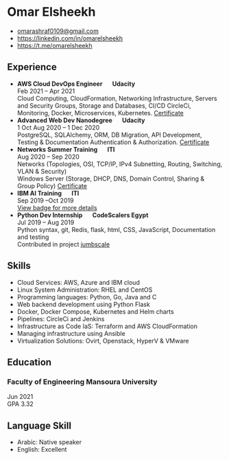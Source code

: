 # Omar Elsheekh
- omarashraf0109@gmail.com
- https://linkedin.com/in/omarelsheekh
- https://t.me/omarelsheekh

## Experience  
- **AWS Cloud DevOps Engineer	&nbsp;&nbsp;&nbsp;&nbsp;&nbsp;&nbsp;Udacity**    
Feb 2021 – Apr 2021  
Cloud Computing, CloudFormation, Networking Infrastructure, Servers and Security Groups, Storage and Databases, CI/CD CircleCi, Monitoring, Docker, Microservices, Kubernetes.  [Certificate](https://confirm.udacity.com/T9HU72ZR)
- **Advanced Web Dev Nanodegree	&nbsp;&nbsp;&nbsp;&nbsp;&nbsp;&nbsp;Udacity**  
1 Oct Aug 2020 – 1 Dec 2020  
PostgreSQL, SQLAlchemy, ORM, DB Migration, API Development, Testing & Documentation Authentication & Authorization. [Certificate](https://confirm.udacity.com/D4ZW4LHP)
- **Networks Summer Training		&nbsp;&nbsp;&nbsp;&nbsp;&nbsp;&nbsp;ITI**  
Aug 2020 – Sep 2020   
Networks (Topologies, OSI, TCP/IP, IPv4 Subnetting, Routing, Switching, VLAN & Security)   
Windows Server (Storage, DHCP, DNS, Domain Control, Sharing & Group Policy)  [Certificate](https://drive.google.com/file/d/1eUzR22rSX-Qnfki2DCwV8pmuc34itiWq/view?usp=sharing)
- **IBM AI Training				&nbsp;&nbsp;&nbsp;&nbsp;&nbsp;&nbsp;ITI**  
Sep 2019 –Oct 2019  
[View badge for more details](https://www.youracclaim.com/badges/13b5c1e6-9505-41d6-aa0f-b30bdbc5e573/)  
- **Python Dev Internship		&nbsp;&nbsp;&nbsp;&nbsp;&nbsp;&nbsp;CodeScalers Egypt**  
Jul 2019 – Aug 2019  
Python syntax, git, Redis, flask, html, CSS, JavaScript, Documentation and testing  
Contributed in project [jumbscale](https://github.com/threefoldtech/js-ng)

## Skills
- Cloud Services: AWS, Azure and IBM cloud
-	Linux System Administration: RHEL and CentOS
-	Programming languages: Python, Go, Java and C
-	Web backend development using Python Flask
-	Docker, Docker Compose, Kubernetes and Helm charts
-	Pipelines: CircleCi and Jenkins
-	Infrastructure as Code IaS: Terraform and AWS CloudFormation
-	 Managing infrastructure using Ansible
-	Virtualization Solutions: Ovirt, Openstack, HyperV & VMware

## Education
### Faculty of Engineering Mansoura University
Jun 2021  
GPA 3.32
## Language Skill
- Arabic: Native speaker
-	English: Excellent	
